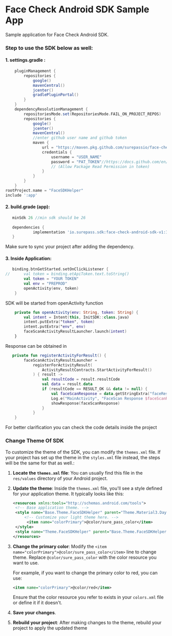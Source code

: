 # Face Check Android SDK Sample App

Sample application for  Face Check Android SDK.
### Step to use the SDK below as well:
#### 1. settings.gradle :
```gradle
    pluginManagement {
        repositories {
            google()
            mavenCentral()
            jcenter()
            gradlePluginPortal()
        }
    }
    dependencyResolutionManagement {
        repositoriesMode.set(RepositoriesMode.FAIL_ON_PROJECT_REPOS)
        repositories {
            google()
            jcenter()
            mavenCentral()
            //enter github user name and github token
            maven {
                url = "https://maven.pkg.github.com/surepassio/face-check-android-sdk-sample-app"
                credentials {
                    username = "USER_NAME"
                    password = "PAT_TOKEN"//https://docs.github.com/en/github/authenticating-to-github/keeping-your-account-and-data-secure/creating-a-personal-access-token
                    // (Allow Package Read Permission in token)
                }
            }
        }
    }
rootProject.name = "FaceSDKHelper"
include ':app'
```

#### 2. build.grade (app):
```groovy
   minSdk 26 //min sdk should be 26
   
   dependencies {
            implementation 'io.surepass.sdk:face-check-android-sdk-v1:1.0.0'
   }
```
Make sure to sync your project after adding the dependency.
#### 3. Inside Application:
```kotlin
   binding.btnGetStarted.setOnClickListener {
//      val token = binding.etApiToken.text.toString()
        val token = "YOUR TOKEN"
        val env = "PREPROD"
        openActivity(env, token)
    }
```
SDK will be started from openActivity function
```kotlin 
    private fun openActivity(env: String, token: String) {
        val intent = Intent(this, InitSDK::class.java)
        intent.putExtra("token", token)
        intent.putExtra("env", env)
        faceScanActivityResultLauncher.launch(intent)
    }
```
Response can be obtained in 
```kotlin 
   private fun registerActivityForResult() {
        faceScanActivityResultLauncher =
            registerForActivityResult(
                ActivityResultContracts.StartActivityForResult()
            ) { result ->
                val resultCode = result.resultCode
                val data = result.data
                if (resultCode == RESULT_OK && data != null) {
                    val faceScanResponse = data.getStringExtra("faceResponse")
                    Log.e("MainActivity", "FaceScan Response $faceScanResponse")
                    showResponse(faceScanResponse)
                }
            }
    }
```
For better clarification you can check the code details inside the project

### Change Theme Of SDK

To customize the theme of the SDK, you can modify the `themes.xml` file. If your project has set up the theme in the `styles.xml` file instead, the steps will be the same for that as well.:

1. **Locate the `themes.xml` file**:
   You can usually find this file in the `res/values` directory of your Android project.

2. **Update the theme**:
   Inside the `themes.xml` file, you'll see a style defined for your application theme. It typically looks like this:

   ```xml
   <resources xmlns:tools="http://schemas.android.com/tools">
    <!-- Base application theme. -->
    <style name="Base.Theme.FaceSDKHelper" parent="Theme.Material3.DayNight.NoActionBar">
        <!-- Customize your light theme here. -->
         <item name="colorPrimary">@color/sure_pass_color</item>
    </style>
    <style name="Theme.FaceSDKHelper" parent="Base.Theme.FaceSDKHelper" />
   </resources>
   ```

3. **Change the primary color**:
   Modify the `<item name="colorPrimary">@color/sure_pass_color</item>` line to change theme. Replace `@color/sure_pass_color` with the color resource you want to use.

   For example, if you want to change the primary color to red, you can use:

   ```xml
   <item name="colorPrimary">@color/red</item>
   ```

   Ensure that the color resource you refer to exists in your `colors.xml` file or define it if it doesn't.

4. **Save your changes**.

5. **Rebuild your project**:
   After making changes to the theme, rebuild your project to apply the updated theme
